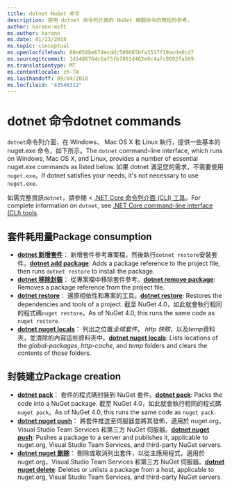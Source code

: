 ```yaml
---
title: dotnet NuGet 命令
description: 使用 dotnet 命令列介面的 NuGet 相關命令的簡短的參考。
author: karann-msft
ms.author: karann
ms.date: 01/23/2018
ms.topic: conceptual
ms.openlocfilehash: 88e058be674ecddc500665bfa3517f19acde0cd7
ms.sourcegitcommit: 1d1406764c6af5fb7801d462e0c4afc9092fa569
ms.translationtype: MT
ms.contentlocale: zh-TW
ms.lasthandoff: 09/04/2018
ms.locfileid: "43546312"
---
```

# <a name="dotnet-commands"></a><span data-ttu-id="7fed8-103">dotnet 命令</span><span class="sxs-lookup"><span data-stu-id="7fed8-103">dotnet commands</span></span>

<span data-ttu-id="7fed8-104">`dotnet`命令列介面，在 Windows、 Mac OS X 和 Linux 執行，提供一些基本的 nuget.exe 命令，如下所示。</span><span class="sxs-lookup"><span data-stu-id="7fed8-104">The `dotnet` command-line interface, which runs on Windows, Mac OS X, and Linux, provides a number of essential nuget.exe commands as listed below.</span></span> <span data-ttu-id="7fed8-105">如果 dotnet 滿足您的需求，不需要使用`nuget.exe`。</span><span class="sxs-lookup"><span data-stu-id="7fed8-105">If dotnet satisfies your needs, it's not necessary to use `nuget.exe`.</span></span>

<span data-ttu-id="7fed8-106">如需完整資訊`dotnet`，請參閱 < [.NET Core 命令列介面 (CLI) 工具](/dotnet/core/tools/?tabs=netcore2x)。</span><span class="sxs-lookup"><span data-stu-id="7fed8-106">For complete information on `dotnet`, see [.NET Core command-line interface (CLI) tools](/dotnet/core/tools/?tabs=netcore2x).</span></span>

## <a name="package-consumption"></a><span data-ttu-id="7fed8-107">套件耗用量</span><span class="sxs-lookup"><span data-stu-id="7fed8-107">Package consumption</span></span>

- <span data-ttu-id="7fed8-108">[**dotnet 新增套件**](/dotnet/core/tools/dotnet-add-package)： 新增套件參考專案檔，然後執行`dotnet restore`安裝套件。</span><span class="sxs-lookup"><span data-stu-id="7fed8-108">[**dotnet add package**](/dotnet/core/tools/dotnet-add-package): Adds a package reference to the project file, then runs `dotnet restore` to install the package.</span></span>
- <span data-ttu-id="7fed8-109">[**dotnet 移除封裝**](/dotnet/core/tools/dotnet-remove-package)： 從專案檔中移除套件參考。</span><span class="sxs-lookup"><span data-stu-id="7fed8-109">[**dotnet remove package**](/dotnet/core/tools/dotnet-remove-package): Removes a package reference from the project file.</span></span>
- <span data-ttu-id="7fed8-110">[**dotnet restore**](/dotnet/core/tools/dotnet-restore?tabs=netcore2x)： 還原相依性和專案的工具。</span><span class="sxs-lookup"><span data-stu-id="7fed8-110">[**dotnet restore**](/dotnet/core/tools/dotnet-restore?tabs=netcore2x): Restores the dependencies and tools of a project.</span></span> <span data-ttu-id="7fed8-111">截至 NuGet 4.0，如此就會執行相同的程式碼`nuget restore`。</span><span class="sxs-lookup"><span data-stu-id="7fed8-111">As of NuGet 4.0, this runs the same code as `nuget restore`.</span></span>
- <span data-ttu-id="7fed8-112">[**dotnet nuget locals**](/dotnet/core/tools/dotnet-nuget-locals)： 列出之位置*全域套件*， *http 快取*，以及*temp*資料夾，並清除的內容這些資料夾中。</span><span class="sxs-lookup"><span data-stu-id="7fed8-112">[**dotnet nuget locals**](/dotnet/core/tools/dotnet-nuget-locals): Lists locations of the *global-packages*, *http-cache*, and *temp* folders and clears the contents of those folders.</span></span>

## <a name="package-creation"></a><span data-ttu-id="7fed8-113">封裝建立</span><span class="sxs-lookup"><span data-stu-id="7fed8-113">Package creation</span></span>

- <span data-ttu-id="7fed8-114">[**dotnet pack**](/dotnet/core/tools/dotnet-pack?tabs=netcore2x)： 套件的程式碼封裝到 NuGet 套件。</span><span class="sxs-lookup"><span data-stu-id="7fed8-114">[**dotnet pack**](/dotnet/core/tools/dotnet-pack?tabs=netcore2x): Packs the code into a NuGet package.</span></span> <span data-ttu-id="7fed8-115">截至 NuGet 4.0，如此就會執行相同的程式碼`nuget pack`。</span><span class="sxs-lookup"><span data-stu-id="7fed8-115">As of NuGet 4.0, this runs the same code as `nuget pack`.</span></span>
- <span data-ttu-id="7fed8-116">[**dotnet nuget push**](/dotnet/core/tools/dotnet-nuget-push)： 將套件推送至伺服器並將其發佈，適用於 nuget.org，Visual Studio Team Services 和第三方 NuGet 伺服器。</span><span class="sxs-lookup"><span data-stu-id="7fed8-116">[**dotnet nuget push**](/dotnet/core/tools/dotnet-nuget-push): Pushes a package to a server and publishes it, applicable to nuget.org, Visual Studio Team Services, and third-party NuGet servers.</span></span>
- <span data-ttu-id="7fed8-117">[**dotnet nuget 刪除**](/dotnet/core/tools/dotnet-nuget-delete)： 刪除或取消列出套件，以從主應用程式，適用於 nuget.org，Visual Studio Team Services 和第三方 NuGet 伺服器。</span><span class="sxs-lookup"><span data-stu-id="7fed8-117">[**dotnet nuget delete**](/dotnet/core/tools/dotnet-nuget-delete): Deletes or unlists a package from a host, applicable to nuget.org, Visual Studio Team Services, and third-party NuGet servers.</span></span>
